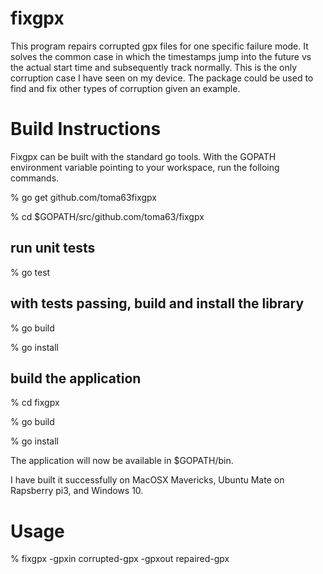 # fixgpx

This program repairs corrupted gpx files for one specific failure
mode.  It solves the common case in which the timestamps jump into the
future vs the actual start time and subsequently track normally.  This
is the only corruption case I have seen on my device.  The package
could be used to find and fix other types of corruption given an example.

# Build Instructions
Fixgpx can be built with the standard go tools.  With the GOPATH environment variable 
pointing to your workspace, run the folloing commands.

% go get github.com/toma63fixgpx

% cd $GOPATH/src/github.com/toma63/fixgpx

## run unit tests

% go test

## with tests passing, build and install the library

% go build

% go install

## build the application

% cd fixgpx

% go build

% go install

The application will now be available in $GOPATH/bin.

I have built it successfully on MacOSX Mavericks, Ubuntu Mate on Rapsberry pi3, and Windows 10.

# Usage
% fixgpx -gpxin corrupted-gpx -gpxout repaired-gpx



